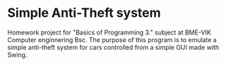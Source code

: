 # Simple Anti-Theft system
Homework project for "Basics of Programming 3." subject at BME-VIK Computer enginnering Bsc.
The purpose of this program is to emulate a simple anti-theft system for cars controlled from a simple GUI made with Swing.
